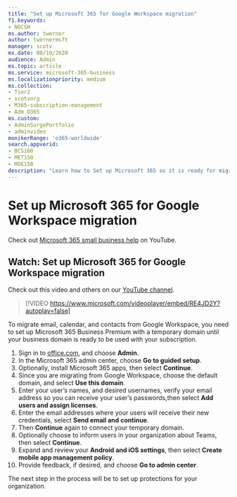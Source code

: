 ```yaml
---
title: "Set up Microsoft 365 for Google Workspace migration"
f1.keywords:
- NOCSH
ms.author: twerner
author: twernermsft
manager: scotv
ms.date: 08/10/2020
audience: Admin
ms.topic: article
ms.service: microsoft-365-business
ms.localizationpriority: medium
ms.collection: 
- Tier2
- scotvorg
- M365-subscription-management 
- Adm_O365
ms.custom: 
- AdminSurgePortfolio
- adminvideo
monikerRange: 'o365-worldwide'
search.appverid:
- BCS160
- MET150
- MOE150
description: "Learn how to Set up Microsoft 365 so it is ready for migration from Google Workspace."
---
```


# Set up Microsoft 365 for Google Workspace migration

Check out [Microsoft 365 small business help](https://go.microsoft.com/fwlink/?linkid=2197659) on YouTube.

## Watch: Set up Microsoft 365 for Google Workspace migration

Check out this video and others on our [YouTube channel](https://go.microsoft.com/fwlink/?linkid=2198101).

> [!VIDEO https://www.microsoft.com/videoplayer/embed/RE4JD2Y?autoplay=false]

To migrate email, calendar, and contacts from Google Workspace, you need to set up Microsoft 365 Business Premium with a temporary domain until your business domain is ready to be used with your subscription.

1. Sign in to [office.com](https://office.com),  and choose **Admin**.
1. In the Microsoft 365 admin center, choose **Go to guided setup**. 
1. Optionally, install Microsoft 365 apps, then select **Continue**. 
1. Since you are migrating from Google Workspace, choose the default domain, and select **Use this domain**. 
1. Enter your user’s names, and desired usernames, verify your email address so you can receive your user’s passwords,then select **Add users and assign licenses**. 
1. Enter the email addresses where your users will receive their new credentials, select **Send email and continue**.
1. Then **Continue** again to connect your temporary domain. 
1. Optionally choose to inform users in your organization about Teams, then select **Continue**.
1. Expand and review your **Android and iOS settings**, then select **Create mobile app management policy**.
1. Provide feedback, if desired, and choose **Go to admin center**.

The next step in the process will be to set up protections for your organization.
